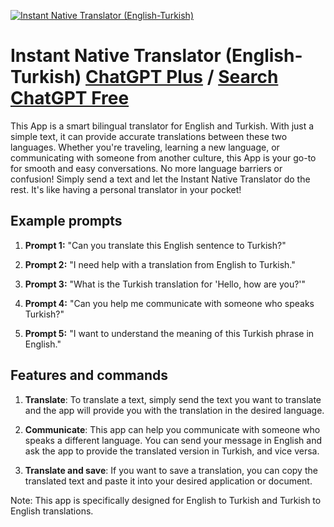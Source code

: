 
[![Instant Native Translator (English-Turkish)](https://files.oaiusercontent.com/file-Pi0AaOlwP5hQMevwDbB9piij?se=2123-10-16T17%3A30%3A01Z&sp=r&sv=2021-08-06&sr=b&rscc=max-age%3D31536000%2C%20immutable&rscd=attachment%3B%20filename%3D75ab88b9-8065-422a-86e7-723c18c3fa45.png&sig=0wI8vdz20JKwAYugrDAmPtHPs7%2BTPaHdjCu%2BBXG14LY%3D)](https://chat.openai.com/g/g-buv7v32Mi-instant-native-translator-english-turkish)

# Instant Native Translator (English-Turkish) [ChatGPT Plus](https://chat.openai.com/g/g-buv7v32Mi-instant-native-translator-english-turkish) / [Search ChatGPT Free](https://gptcall.net/index.html#/?search=Instant%20Native%20Translator%20(English-Turkish))

This App is a smart bilingual translator for English and Turkish. With just a simple text, it can provide accurate translations between these two languages. Whether you're traveling, learning a new language, or communicating with someone from another culture, this App is your go-to for smooth and easy conversations. No more language barriers or confusion! Simply send a text and let the Instant Native Translator do the rest. It's like having a personal translator in your pocket!

## Example prompts

1. **Prompt 1:** "Can you translate this English sentence to Turkish?"

2. **Prompt 2:** "I need help with a translation from English to Turkish."

3. **Prompt 3:** "What is the Turkish translation for 'Hello, how are you?'"

4. **Prompt 4:** "Can you help me communicate with someone who speaks Turkish?"

5. **Prompt 5:** "I want to understand the meaning of this Turkish phrase in English."


## Features and commands

1. **Translate**: To translate a text, simply send the text you want to translate and the app will provide you with the translation in the desired language.

2. **Communicate**: This app can help you communicate with someone who speaks a different language. You can send your message in English and ask the app to provide the translated version in Turkish, and vice versa.

3. **Translate and save**: If you want to save a translation, you can copy the translated text and paste it into your desired application or document.

Note: This app is specifically designed for English to Turkish and Turkish to English translations.


